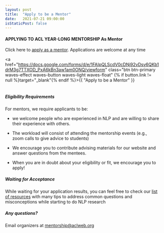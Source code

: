 ```yaml
---
layout: post
title:  "Apply to be a Mentor"
date:   2021-07-21 09:00:00
isStaticPost: false
---
```


#### APPLYING TO ACL YEAR-LONG MENTORSHIP As Mentor

Click here to [apply as a mentor](https://forms.gle/QT73mvFMyHiASFUC9). Applications are welcome at any time

<a href="https://docs.google.com/forms/d/e/1FAIpQLScdV0cDNj92vDsv6QKb1drM3g7TTXOD_PxA6kBn3aw1am0ONQ/viewform" class="btn btn-primary waves-effect waves-button waves-light waves-float" {% if button.link != null %}target="_blank"{% endif %}>{{ "Apply to be a Mentor" }}</a>
<br>
<br>

##### Eligibility Requirements

For mentors, we require applicants to be:

- we welcome people who are experienced in NLP and are willing to share their experience with others.

- The workload will consist of attending the mentorship events (e.g., zoom calls to give advice to students)

- We encourage you to contribute advising materials for our website and answer questions from the mentees.

- When you are in doubt about your eligibility or fit, we encourage you to apply!<br/>

##### Waiting for Acceptance
While waiting for your application results, you can feel free to check our [list of resources](https://mentorship.aclweb.org/Events%20%20Resources.html) with many tips to address common questions and misconceptions while starting to do NLP research

##### Any questions? 
Email organizers at [mentorship@aclweb.org](mailto:devfest@gdg.org.ua)